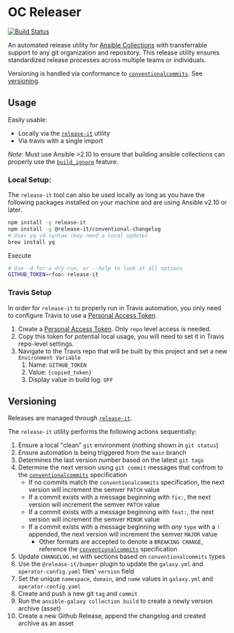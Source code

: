 # OC Releaser
[![Build Status](https://travis-ci.com/ivandov/oc-releaser.svg?branch=main)](https://travis-ci.com/ivandov/oc-releaser)

An automated release utility for [Ansible Collections](https://docs.ansible.com/ansible/latest/user_guide/collections_using.html) with transferrable support to any git organization and repository. This release utility ensures standardized release processes across multiple teams or individuals.

Versioning is handled via conformance to [`conventionalcommits`](https://www.conventionalcommits.org). See [versioning](#versioning).

## Usage

Easily usable:
- Locally via the [`release-it`](https://github.com/release-it/release-it) utility
- Via travis with a single import

*Note*: Must use Ansible >2.10 to ensure that building ansible collections can properly use the [`build_ignore`](https://docs.ansible.com/ansible/devel/dev_guide/developing_collections_distributing.html#ignoring-files-and-folders) feature.

### Local Setup:
The `release-it` tool can also be used locally as long as you have the following packages installed on your machine and are using Ansible v2.10 or later.

```bash
npm install -g release-it
npm install -g @release-it/conventional-changelog
# Uses yq v4 syntax (may need a local update)
brew install yq
```

Execute
```bash
# Use -d for a dry-run, or --help to look at all options
GITHUB_TOKEN=<foo> release-it
```
### Travis Setup
In order for `release-it` to properly run in Travis automation, you only need to configure Travis to use a [Personal Access Token](https://github.ibm.com/settings/tokens).

1. Create a [Personal Access Token](https://github.ibm.com/settings/tokens). Only `repo` level access is needed.
2. Copy this token for potential local usage, you will need to set it in Travis repo-level settings.
3. Navigate to the Travis repo that will be built by this project and set a new `Environment Variable`
   1. Name: `GITHUB_TOKEN` 
   2. Value: `{copied_token}`
   3. Display value in build log: `OFF`

## Versioning
Releases are managed through [`release-it`](https://github.com/release-it/release-it). 

The `release-it` utility performs the following actions sequentially:
1. Ensure a local "clean" `git` environment (nothing shown in `git status`)
2. Ensure automation is being triggered from the `main` branch
3. Determines the last version number based on the latest `git tags`
4. Determine the next version using `git commit` messages that confrom to the [`conventionalcommits`](https://www.conventionalcommits.org) specification
   - If no commits match the `conventionalcommits` specification, the next version will increment the semver `PATCH` value
   - If a commit exists with a message beginning with `fix:`, the next version will increment the semver `PATCH` value
   - If a commit exists with a message beginning with `feat:`, the next version will increment the semver `MINOR` value
   - If a commit exists with a message beginning with *any* `type` with a `!` appended, the next version will increment the semver `MAJOR` value
     - Other formats are accepted to denote a `BREAKING CHANGE`, reference the [`conventionalcommits`](https://www.conventionalcommits.org) specification
5. Update `CHANGELOG.md` with sections based on `conventionalcommits` types
6. Use the `@release-it/bumper` plugin to update the `galaxy.yml` and `operator-config.yaml` files' `version` field
7. Set the unique `namespace`, `domain`, and `name` values in `galaxy.yml` and `operator-config.yaml`
8. Create and push a new git `tag` and `commit`
9. Run the `ansible-galaxy collection build` to create a newly version archive (asset)
10. Create a new Github Release, append the changelog and created archive as an asset
